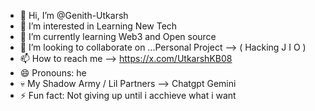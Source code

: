 - 👋 Hi, I’m @Genith-Utkarsh
- 👀 I’m interested in Learning New Tech
- 🌱 I’m currently learning Web3 and Open source
- 💞️ I’m looking to collaborate on ...Personal Project --> ( Hacking J I O  )
- 📫 How to reach me --> https://x.com/UtkarshKB08
- 😄 Pronouns: he
- 💀 My Shadow Army / Lil Partners --> Chatgpt  Gemini
- ⚡ Fun fact: Not giving up until i acchieve what i want 
<!---
Genith-Utkarsh/Genith-Utkarsh is a ✨ special ✨ repository because its `README.md` (this file) appears on your GitHub profile.
You can click the Preview link to take a look at your changes.
--->
